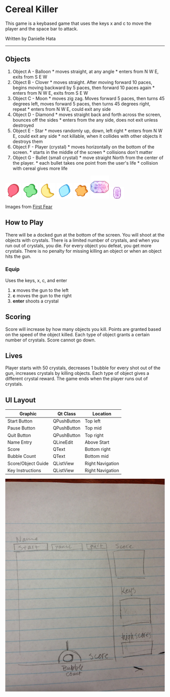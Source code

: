 # Cereal Killer
This game is a keybased game that uses the keys x and c to move the player and the space bar to attack.

Written by Danielle Hata

----

## Objects
  1. Object A - Balloon
  	* moves straight, at any angle
  	* enters from N W E, exits from S E W
  2. Object B - Clover
  	* moves straight. After moving forward 10 paces, begins moving backward by 5 paces, then forward 10 paces again
  	* enters from N W E, exits from S E W 
  3. Object C - Moon
  	* moves zig zag. Moves forward 5 paces, then turns 45 degrees left, moves forward 5 paces, then turns 45 degrees right, repeat
  	* enters from N W E, could exit any side
  4. Object D - Diamond
  	* moves straight back and forth across the screen, bounces off the sides
  	* enters from the any side, does not exit unless destroyed
  5. Object E - Star
  	* moves randomly up, down, left right
  	* enters from N W E, could exit any side
  	* not killable, when it collides with other objects it destroys them
  6. Object F - Player (crystal)
  	* moves horizontally on the bottom of the screen.
  	* starts in the middle of the screen
  	* collisions don't matter
  7. Object G - Bullet (small crystal)
  	* move straight North from the center of the player.
  	* each bullet takes one point from the user's life
  	* collision with cereal gives more life

![alt text](images/balloon.gif "balloon") ![alt text](images/clover.gif "clover") ![alt text](images/moon.gif "moon") ![alt text](images/diamond.gif "diamond") ![alt text](images/star.gif "star") ![alt text](images/gradient2.png "player") ![alt text](images/purple.png "bullet")

Images from [First Fear](http://firstfear.deviantart.com/art/Pixel-LuckyCharms-Icons-269837586?q=gallery%3Afirstfear%2F2084580&qo=27)

## How to Play

There will be a docked gun at the bottom of the screen. You will shoot at the objects with crystals. There is a limited number of crystals, and when you run out of crystals, you die.
For every object you defeat, you get more crystals. There is no penalty for missing killing an object or when an object hits the gun.

### Equip
Uses the keys, x, c, and enter
  1. **x** moves the gun to the left
  2. **c** moves the gun to the right
  3. **enter** shoots a crystal

## Scoring

Score will increase by how many objects you kill. Points are granted based on the speed of the object killed. Each type of object grants a certain number of crystals. Score cannot go down.

## Lives

Player starts with 50 crystals, decreases 1 bubble for every shot out of the gun, increases crystals by killing objects. Each type of object gives a different crystal reward.
The game ends when the player runs out of crystals.

## UI Layout
| Graphic            | Qt Class    | Location         |
|--------------------|-------------|------------------|
| Start Button       | QPushButton | Top left         |
| Pause Button       | QPushButton | Top mid          |
| Quit Button        | QPushButton | Top right        |
| Name Entry         | QLineEdit   | Above Start      |
| Score              | QText       | Bottom right     |
| Bubble Count       | QText       | Bottom mid       |
| Score/Object Guide | QListView   | Right Navigation |
| Key Instructions   | QListView   | Right Navigation |

![alt text](images/layout.jpg "sample game layout")
